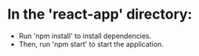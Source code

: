 # In the 'react-app' directory:

- Run 'npm install' to install dependencies.
- Then, run 'npm start' to start the application.
